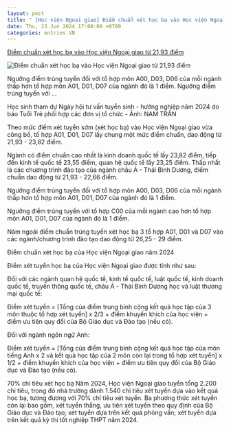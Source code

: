 ```yaml
---
layout: post
title: " [Học viện Ngoại giao] Điểm chuẩn xét học bạ vào Học viện Ngoại giao từ 21,93 điểm"
date: Thu, 13 Jun 2024 17:00:00 +0700
categories: entries VN
---
```

[Điểm chuẩn xét học bạ vào Học viện Ngoại giao từ 21,93 điểm](https://tuoitre.vn/diem-chuan-xet-hoc-ba-vao-hoc-vien-ngoai-giao-tu-21-93-diem-20240613155732765.htm)

![Điểm chuẩn xét học bạ vào Học viện Ngoại giao từ 21,93 điểm](https://cdn1.tuoitre.vn/zoom/600_315/471584752817336320/2024/6/13/4413108602767557954287638805661292445559633n-1718268467748631184744-53-0-487-828-crop-17182685592021136832630.jpg)

Ngưỡng điểm trúng tuyển đối với tổ hợp môn A00, D03, D06 của mỗi ngành thấp hơn tổ hợp môn A01, D01, D07 của ngành đó là 1 điểm. Ngưỡng điểm trúng tuyển với ...

Học sinh tham dự Ngày hội tư vấn tuyển sinh - hướng nghiệp năm 2024 do báo Tuổi Trẻ phối hợp các đơn vị tổ chức - Ảnh: NAM TRẦN

Theo mức điểm xét tuyển sớm (xét học bạ) vào Học viện Ngoại giao vừa công bố, tổ hợp A01, D01, D07 lấy chung một mức điểm chuẩn, dao động từ 21,93 - 23,82 điểm.

Ngành có điểm chuẩn cao nhất là kinh doanh quốc tế lấy 23,82 điểm, tiếp đến kinh tế quốc tế 23,55 điểm, quan hệ quốc tế lấy 23,25 điểm. Thấp nhất là các chương trình đào tạo của ngành châu Á - Thái Bình Dương, điểm chuẩn dao động từ 21,93 - 22,66 điểm.

Ngưỡng điểm trúng tuyển đối với tổ hợp môn A00, D03, D06 của mỗi ngành thấp hơn tổ hợp môn A01, D01, D07 của ngành đó là 1 điểm.

Ngưỡng điểm trúng tuyển với tổ hợp C00 của mỗi ngành cao hơn tổ hợp môn A01, D01, D07 của ngành đó là 1 điểm.

Năm ngoái điểm chuẩn trúng tuyển xét học bạ 3 tổ hợp A01, D01 và D07 vào các ngành/chương trình đào tạo dao động từ 26,25 - 29 điểm.

Điểm chuẩn xét học bạ của Học viện Ngoại giao năm 2024

Điểm xét tuyển học bạ của Học viện Ngoại giao được tính như sau:

Đối với các ngành quan hệ quốc tế, kinh tế quốc tế, luật quốc tế, kinh doanh quốc tế, truyền thông quốc tế, châu Á - Thái Bình Dương học và luật thương mại quốc tế:

Điểm xét tuyển = [Tổng của điểm trung bình cộng kết quả học tập của 3 môn thuộc tổ hợp xét tuyển] x 2/3 + điểm khuyến khích của học viện + điểm ưu tiên quy đổi của Bộ Giáo dục và Đào tạo (nếu có).

Đối với ngành ngôn ngữ Anh:

Điểm xét tuyển = [Tổng của điểm trung bình cộng kết quả học tập của môn tiếng Anh x 2 và kết quả học tập của 2 môn còn lại trong tổ hợp xét tuyển] x 1/2 + điểm khuyến khích của học viện + điểm ưu tiên quy đổi của Bộ Giáo dục và Đào tạo (nếu có).

70% chỉ tiêu xét học bạ Năm 2024, Học viện Ngoại giao tuyển tổng 2.200 chỉ tiêu, trong đó nhà trường dành 1.540 chỉ tiêu xét tuyển dựa vào kết quả học bạ, tương đương với 70% chỉ tiêu xét tuyển. Ba phương thức xét tuyển còn lại bao gồm, xét tuyển thẳng, ưu tiên xét tuyển theo quy định của Bộ Giáo dục và Đào tạo; xét tuyển dựa trên kết quả phỏng vấn; xét tuyển dựa trên kết quả kỳ thi tốt nghiệp THPT năm 2024.

